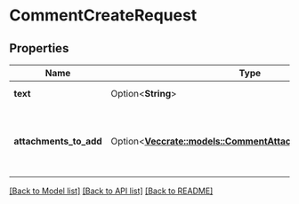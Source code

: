 # CommentCreateRequest

## Properties

Name | Type | Description | Notes
------------ | ------------- | ------------- | -------------
**text** | Option<**String**> | A comment text. | [optional]
**attachments_to_add** | Option<[**Vec<crate::models::CommentAttachmentCreateRequest>**](CommentAttachmentCreateRequest.md)> | A list of attachments which will be added to the new comment. | [optional]

[[Back to Model list]](../README.md#documentation-for-models) [[Back to API list]](../README.md#documentation-for-api-endpoints) [[Back to README]](../README.md)


